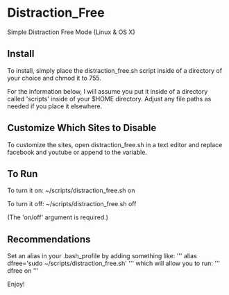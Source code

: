 # Distraction_Free
Simple Distraction Free Mode (Linux &amp; OS X)

## Install
To install, simply place the distraction_free.sh script inside of a directory of your choice and chmod it to 755.  

For the information below, I will assume you put it inside of a directory called 'scripts' inside of your $HOME directory. Adjust any file paths as needed if you place it elsewhere.

## Customize Which Sites to Disable
To customize the sites, open distraction_free.sh in a text editor and replace facebook and youtube or append to the variable.

## To Run
To turn it on:
~/scripts/distraction_free.sh on  

To turn it off:
~/scripts/distraction_free.sh off

(The 'on/off' argument is required.)

## Recommendations
Set an alias in your .bash_profile by adding something like:
'''
alias dfree='sudo ~/scripts/distraction_free.sh'
'''
which will allow you to run:
'''
dfree on
'''

Enjoy!
